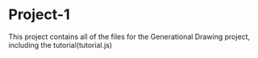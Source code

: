 # Project-1
This project contains all of the files for the Generational Drawing project, including the tutorial(tutorial.js)